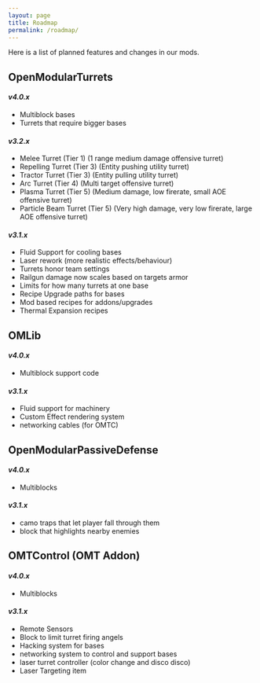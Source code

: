 ```yaml
---
layout: page
title: Roadmap
permalink: /roadmap/
---
```


Here is a list of planned features and changes in our mods.

## __OpenModularTurrets__
#### _v4.0.x_
 - Multiblock bases
 - Turrets that require bigger bases

#### _v3.2.x_
 - Melee Turret (Tier 1) (1 range medium damage offensive turret)
 - Repelling Turret (Tier 3) (Entity pushing utility turret)
 - Tractor Turret (Tier 3) (Entity pulling utility turret)
 - Arc Turret (Tier 4) (Multi target offensive turret)
 - Plasma Turret (Tier 5) (Medium damage, low firerate, small AOE offensive  turret)
 - Particle Beam Turret (Tier 5) (Very high damage, very low firerate, large AOE offensive turret)


#### _v3.1.x_
 - Fluid Support for cooling bases
 - Laser rework (more realistic effects/behaviour)
 - Turrets honor team settings
 - Railgun damage now scales based on targets armor
 - Limits for how many turrets at one base
 - Recipe Upgrade paths for bases
 - Mod based recipes for addons/upgrades
 - Thermal Expansion recipes


## __OMLib__
#### _v4.0.x_
 - Multiblock support code

#### _v3.1.x_
 - Fluid support for machinery
 - Custom Effect rendering system
 - networking cables (for OMTC)


## __OpenModularPassiveDefense__
#### _v4.0.x_
 - Multiblocks

#### _v3.1.x_
 - camo traps that let player fall through them
 - block that highlights nearby enemies


## __OMTControl (OMT Addon)__
#### _v4.0.x_
 - Multiblocks

#### _v3.1.x_
 - Remote Sensors
 - Block to limit turret firing angels
 - Hacking system for bases
 - networking system to control and support bases
 - laser turret controller (color change and disco disco)
 - Laser Targeting item
